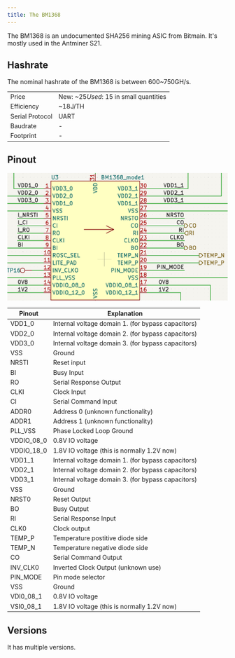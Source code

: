 ```yaml
---
title: The BM1368
---
```


The BM1368 is an undocumented SHA256 mining ASIC from Bitmain. It's mostly used in the Antminer S21.

## Hashrate

The nominal hashrate of the BM1368 is between 600~750GH/s.

|                 |                                          |
| --------------- | ---------------------------------------- |
| Price           | New: ~$25 Used: ~$15 in small quantities |
| Efficiency      | ~18J/TH                                  |
| Serial Protocol | UART                                     |
| Baudrate        | -                                        |
| Footprint       | -                                        |

## Pinout

![BM1368Pinout](./bm1368_schematic.png)

| Pinout     | Explanation                                        |
| ---------- | -------------------------------------------------- |
| VDD1_0     | Internal voltage domain 1. (for bypass capacitors) |
| VDD2_0     | Internal voltage domain 2. (for bypass capacitors) |
| VDD3_0     | Internal voltage domain 3. (for bypass capacitors) |
| VSS        | Ground                                             |
| NRSTI      | Reset input                                        |
| BI         | Busy Input                                         |
| RO         | Serial Response Output                             |
| CLKI       | Clock Input                                        |
| CI         | Serial Command Input                               |
| ADDR0      | Address 0 (unknown functionality)                  |
| ADDR1      | Address 1 (unknown functionality)                  |
| PLL_VSS    | Phase Locked Loop Ground                           |
| VDDIO_08_0 | 0.8V IO voltage                                    |
| VDDIO_18_0 | 1.8V IO voltage (this is normally 1.2V now)        |
| VDD1_1     | Internal voltage domain 1. (for bypass capacitors) |
| VDD2_1     | Internal voltage domain 2. (for bypass capacitors) |
| VDD3_1     | Internal voltage domain 3. (for bypass capacitors) |
| VSS        | Ground                                             |
| NRST0      | Reset Output                                       |
| BO         | Busy Output                                        |
| RI         | Serial Response Input                              |
| CLK0       | Clock output                                       |
| TEMP_P     | Temperature postitive diode side                   |
| TEMP_N     | Temperature negative diode side                    |
| CO         | Serial Command Output                              |
| INV_CLK0   | Inverted Clock Output (unknown use)                |
| PIN_MODE   | Pin mode selector                                  |
| VSS        | Ground                                             |
| VDI0_08_1  | 0.8V IO voltage                                    |
| VSI0_08_1  | 1.8V IO voltage (this is normally 1.2V now)        |

## Versions

It has multiple versions.
